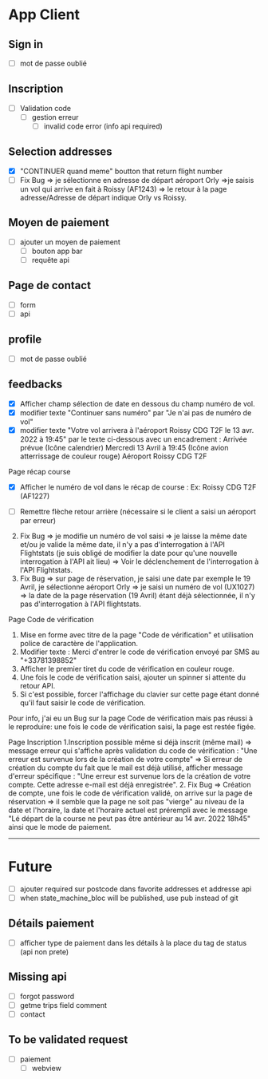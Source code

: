 # App Client

## Sign in
* [ ] mot de passe oublié

## Inscription
* [ ] Validation code
    - [ ] gestion erreur
        - [ ] invalid code error (info api required)

## Selection addresses
* [X] "CONTINUER quand meme" boutton that return flight number
* [ ] Fix Bug => je sélectionne en adresse de départ aéroport Orly =>je saisis un vol qui arrive en fait à Roissy (AF1243) => le retour à la page adresse/Adresse de départ indique Orly vs Roissy.

## Moyen de paiement
* [ ] ajouter un moyen de paiement
    - [ ] bouton app bar
    - [ ] requête api

## Page de contact
* [ ] form
* [ ] api

## profile
* [ ] mot de passe oublié

## feedbacks
* [X] Afficher champ sélection de date en dessous du champ numéro de vol.
* [X] modifier texte "Continuer sans numéro" par "Je n'ai pas de numéro de vol"
* [X] modifier texte "Votre vol arrivera à l'aéroport Roissy CDG T2F le 13 avr. 2022 à 19:45" par le texte ci-dessous avec un encadrement :
Arrivée prévue 
(Icône calendrier) Mercredi 13 Avril à 19:45
(Icône avion atterrissage de couleur rouge) Aéroport Roissy CDG T2F

Page récap course
* [X] Afficher le numéro de vol dans le récap de course : Ex: Roissy CDG T2F (AF1227)


* [ ] Remettre flèche retour arrière (nécessaire si le client a saisi un aéroport par erreur)
2. Fix Bug => je modifie un numéro de vol saisi => je laisse la même date et/ou je valide la même date, il n'y a pas d'interrogation à l'API Flightstats (je suis obligé de modifier la date pour qu'une nouvelle interrogation à l'API ait lieu) => Voir le déclenchement de l'interrogation à l'API Flightstats.
3. Fix Bug => sur page de réservation, je saisi une date par exemple le 19 Avril, je sélectionne aéroport Orly => je saisi un numéro de vol (UX1027) => la date de la page réservation (19 Avril) étant déjà sélectionnée, il n'y pas d'interrogation à l'API flightstats.



Page Code de vérification
1. Mise en forme avec titre de la page "Code de vérification" et utilisation police de caractère de l'application.
2. Modifier texte : Merci d'entrer le code de vérification envoyé par SMS au "+33781398852"
3. Afficher le premier tiret du code de vérification en couleur rouge.
4. Une fois le code de vérification saisi, ajouter un spinner si attente du retour API.
5. Si c'est possible, forcer l'affichage du clavier sur cette page étant donné qu'il faut saisir le code de vérification.

Pour info, j'ai eu un Bug sur la page Code de vérification mais pas réussi à le reproduire:
une fois le code de vérification saisi, la page est restée figée.


Page Inscription
1.Inscription possible même si déjà inscrit (même mail) => message erreur qui s'affiche après validation du code de vérification : "Une erreur est survenue lors de la création de votre compte" => Si erreur de création du compte du fait que le mail est déjà utilisé, afficher message d'erreur spécifique : "Une erreur est survenue lors de la création de votre compte. Cette adresse e-mail est déjà enregistrée".
2. Fix Bug => Création de compte, une fois le code de vérification validé, on arrive sur la page de réservation => il semble que la page ne soit pas "vierge" au niveau de la date et l'horaire, la date et l'horaire actuel est prérempli avec le message "Lé départ de la course ne peut pas être antérieur au 14 avr. 2022 18h45" ainsi que le mode de paiement.


----

# Future
- [ ] ajouter required sur postcode dans favorite addresses et addresse api
- [ ] when state_machine_bloc will be published, use pub instead of git

## Détails paiement
- [ ] afficher type de paiement dans les détails à la place du tag de status (api non prete)

## Missing api
- [ ] forgot password
- [ ] getme trips field comment
- [ ] contact

## To be validated request
- [ ] paiement
    - [ ] webview